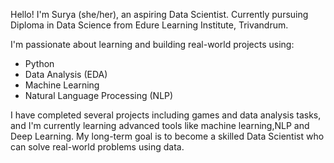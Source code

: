 Hello! I'm Surya (she/her),
an aspiring Data Scientist. Currently pursuing Diploma in Data Science from Edure Learning Institute, Trivandrum.

I'm passionate about learning and building real-world projects using:

-  Python  
-  Data Analysis (EDA)  
-  Machine Learning  
-  Natural Language Processing (NLP)
     
I have completed several projects including games and data analysis tasks, and I'm currently learning advanced tools like machine learning,NLP and Deep Learning.
My long-term goal is to become a skilled Data Scientist who can solve real-world problems using data.

